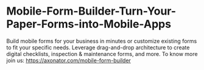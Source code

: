 # Mobile-Form-Builder-Turn-Your-Paper-Forms-into-Mobile-Apps
Build mobile forms for your business in minutes or customize existing forms to fit your specific needs. Leverage drag-and-drop architecture to create digital checklists, inspection &amp; maintenance forms, and more.  To know more join us: https://axonator.com/mobile-form-builder
